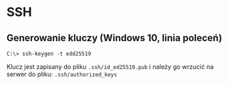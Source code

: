 # SSH

## Generowanie kluczy (Windows 10, linia poleceń)


```command
C:\> ssh-keygen -t edd25519
```

Klucz jest zapisany do pliku `.ssh/id_ed25519.pub` i należy go wrzucić na serwer do pliku: `.ssh/authorized_keys`

